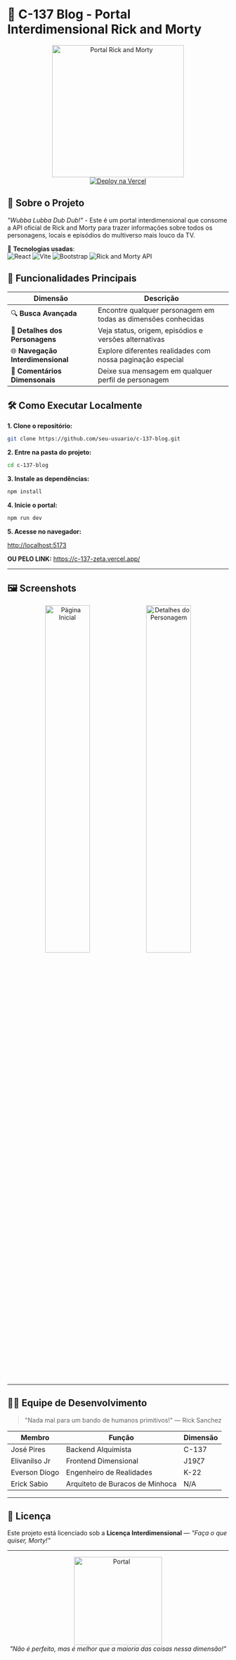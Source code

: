 # 🚀 C-137 Blog - Portal Interdimensional Rick and Morty 

<div align="center">
  <img src="https://github.com/user-attachments/assets/7f76f074-c468-46e4-9c33-b3b6e69d68c3" width="300" alt="Portal Rick and Morty">
  <br>
  <a href="https://c-137-zeta.vercel.app/">
    <img src="https://img.shields.io/badge/ACESSE%20O%20PORTAL-%2300B4FF?style=for-the-badge&logo=vercel&logoColor=white" alt="Deploy na Vercel">
  </a>
</div>

## 🌌 Sobre o Projeto

*"Wubba Lubba Dub Dub!"* - Este é um portal interdimensional que consome a API oficial de Rick and Morty para trazer informações sobre todos os personagens, locais e episódios do multiverso mais louco da TV.

🔹 **Tecnologias usadas**:  
![React](https://img.shields.io/badge/-React-61DAFB?style=flat-square&logo=react&logoColor=black)
![Vite](https://img.shields.io/badge/-Vite-646CFF?style=flat-square&logo=vite&logoColor=white)
![Bootstrap](https://img.shields.io/badge/-Bootstrap-7952B3?style=flat-square&logo=bootstrap&logoColor=white)
![Rick and Morty API](https://img.shields.io/badge/-Rick%20and%20Morty%20API-00B4FF?style=flat-square)

## 🧪 Funcionalidades Principais

| Dimensão | Descrição |
|----------|-----------|
| 🔍 **Busca Avançada** | Encontre qualquer personagem em todas as dimensões conhecidas |
| 📖 **Detalhes dos Personagens** | Veja status, origem, episódios e versões alternativas |
| 🌐 **Navegação Interdimensional** | Explore diferentes realidades com nossa paginação especial |
| 💬 **Comentários Dimensonais** | Deixe sua mensagem em qualquer perfil de personagem |

## 🛠️ Como Executar Localmente

**1. Clone o repositório:**
```bash
git clone https://github.com/seu-usuario/c-137-blog.git
```

**2. Entre na pasta do projeto:**
```bash
cd c-137-blog
```

**3. Instale as dependências:**

```bash
npm install
```

**4. Inicie o portal:**

```bash
npm run dev
```

**5. Acesse no navegador:**

[http://localhost:5173](http://localhost:5173)

**OU PELO LINK:**
https://c-137-zeta.vercel.app/

---

## 🖼️ Screenshots

<div align="center">
  <img src="https://i.imgur.com/KLJ7W1x.jpg" width="45%" alt="Página Inicial">
  <img src="https://i.imgur.com/8m3r5YQ.jpg" width="45%" alt="Detalhes do Personagem">
</div>

---

## 👨‍🔬 Equipe de Desenvolvimento

> "Nada mal para um bando de humanos primitivos!" — Rick Sanchez

| Membro         | Função                      | Dimensão |
|----------------|-----------------------------|----------|
| José Pires     | Backend Alquimista          | C-137    |
| Elivanilso Jr  | Frontend Dimensional        | J19ζ7    |
| Everson Diogo  | Engenheiro de Realidades    | K-22     |
| Erick Sabio    | Arquiteto de Buracos de Minhoca | N/A  |

---

## 📜 Licença

Este projeto está licenciado sob a **Licença Interdimensional** — *"Faça o que quiser, Morty!"*

---

<div align="center">
  <a href="https://c-137-zeta.vercel.app/">
    <img src="https://www.nicepng.com/png/full/165-1658563_rick-and-morty-characters-png-rick-sanchez-transparent.png" width="200" alt="Portal">
  </a>
  <br>
  <em>"Não é perfeito, mas é melhor que a maioria das coisas nessa dimensão!"</em>
</div>
